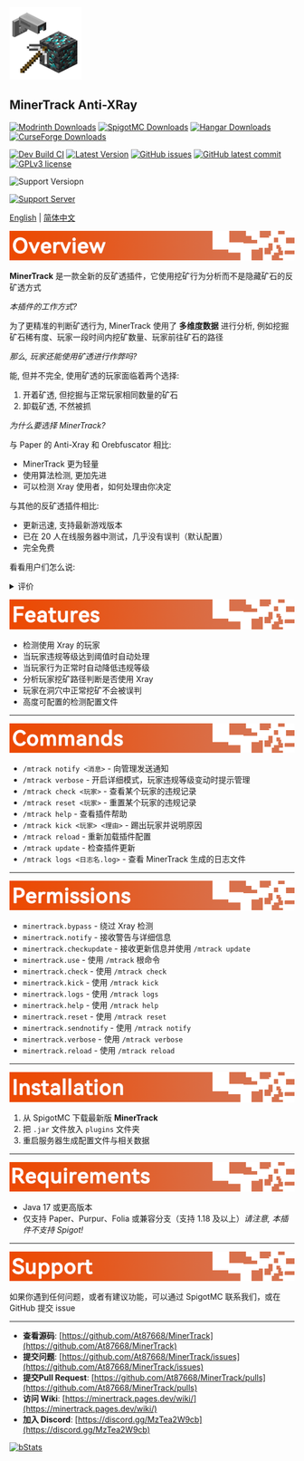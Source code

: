 ![MinerTrack Anti-XRay](./Images/MinerTrack.png)

## MinerTrack Anti-XRay

[![Modrinth Downloads](https://img.shields.io/modrinth/dt/minertrack?style=flat&label=Modrinth%20Downloads&color=%234bd965)](https://modrinth.com/plugin/minertrack) [![SpigotMC Downloads](https://img.shields.io/spiget/downloads/120562?label=SpigotMC%20Downloads&color=yellow)](https://www.spigotmc.org/resources/120562/) [![Hangar Downloads](https://img.shields.io/hangar/dt/MinerTrack?label=Hangar%20Downloads&color=blue)](https://hangar.papermc.io/Author87668/MinerTrack) [![CurseForge Downloads](https://img.shields.io/curseforge/dt/1159157?label=CurseForge%20Downloads&color=orange)](https://www.curseforge.com/minecraft/bukkit-plugins/minertrack)

[![Dev Build CI](https://img.shields.io/github/actions/workflow/status/At87668/MinerTrack/AutoBuild_CI_dev.yml?style=flat&label=Dev%20Build%20CI)](https://github.com/At87668/MinerTrack/actions/workflows/AutoBuild_CI_dev.yml) [![Latest Version](https://img.shields.io/github/release/At87668/MinerTrack.svg?style=flat&label=Latest%20Version)](https://gitHub.com/At87668/MinerTrack/releases/) [![GitHub issues](https://img.shields.io/github/issues/At87668/MinerTrack.svg?style=flat&label=Github%20Issue)](https://gitHub.com/At87668/MinerTrack/issues/) [![GitHub latest commit](https://img.shields.io/github/last-commit/At87668/MinerTrack?style=flat&label=Last%20Commit)](https://gitHub.com/At87668/MinerTrack/commit/) [![GPLv3 license](https://img.shields.io/badge/License-GPLv3-blue.svg?style=flat&label=Open%20Source%20License)](https://github.com/At87668/MinerTrack/blob/main/LICENSE)

![Support Versiopn](https://img.shields.io/badge/Support_Version-1.21.x_%7C_1.20.x_%7C_1.19.x_%7C_1.18.x-&?color=069F00)

[![Support Server](https://img.shields.io/discord/1302190990639235122.svg?label=Discord&logo=Discord&colorB=7289da&style=for-the-badge)](https://discord.gg/MzTea2W9cb)

[English](./README.md) | [简体中文](./README-zh_hans.md)

![Image](./Images/Overview.png)

**MinerTrack** 是一款全新的反矿透插件，它使用挖矿行为分析而不是隐藏矿石的反矿透方式

*本插件的工作方式?*

为了更精准的判断矿透行为, MinerTrack 使用了 **多维度数据** 进行分析, 例如挖掘矿石稀有度、玩家一段时间内挖矿数量、玩家前往矿石的路径

*那么, 玩家还能使用矿透进行作弊吗?*

能, 但并不完全, 使用矿透的玩家面临着两个选择:
1. 开着矿透, 但挖掘与正常玩家相同数量的矿石
2. 卸载矿透, 不然被抓

*为什么要选择 MinerTrack?*

与 Paper 的 Anti-Xray 和 Orebfuscator 相比:
- MinerTrack 更为轻量
- 使用算法检测, 更加先进
- 可以检测 Xray 使用者，如何处理由你决定

与其他的反矿透插件相比:
- 更新迅速, 支持最新游戏版本
- 已在 20 人在线服务器中测试，几乎没有误判（默认配置）
- 完全免费

看看用户们怎么说:

<details>
<summary>评价</summary>

![Assessment 1](https://cdn.modrinth.com/data/O3VQnhG2/images/732fb5912dc2ae4049631d1acd2e71acb5a58227.png)

![Assessment 2](https://cdn.modrinth.com/data/O3VQnhG2/images/8c9ccc951e5baf6a4181154f499a0fab30749a74.png)

![Assessment 3](https://cdn.modrinth.com/data/O3VQnhG2/images/edde401191d2d235c48995b962c89461e0ad97c6.png)
</details>

![Image](./Images/Features.png)

* 检测使用 Xray 的玩家
* 当玩家违规等级达到阈值时自动处理
* 当玩家行为正常时自动降低违规等级
* 分析玩家挖矿路径判断是否使用 Xray
* 玩家在洞穴中正常挖矿不会被误判
* 高度可配置的检测配置文件

---

![Image](./Images/Commands.png)

* `/mtrack notify <消息>` - 向管理发送通知
* `/mtrack verbose` - 开启详细模式，玩家违规等级变动时提示管理
* `/mtrack check <玩家>` - 查看某个玩家的违规记录
* `/mtrack reset <玩家>` - 重置某个玩家的违规记录
* `/mtrack help` - 查看插件帮助
* `/mtrack kick <玩家> <理由>` - 踢出玩家并说明原因
* `/mtrack reload` - 重新加载插件配置
* `/mtrack update` - 检查插件更新
* `/mtrack logs <日志名.log>` - 查看 MinerTrack 生成的日志文件

---

![Image](./Images/Permissions.png)

* `minertrack.bypass` - 绕过 Xray 检测
* `minertrack.notify` - 接收警告与详细信息
* `minertrack.checkupdate` - 接收更新信息并使用 `/mtrack update`
* `minertrack.use` - 使用 `/mtrack` 根命令
* `minertrack.check` - 使用 `/mtrack check`
* `minertrack.kick` - 使用 `/mtrack kick`
* `minertrack.logs` - 使用 `/mtrack logs`
* `minertrack.help` - 使用 `/mtrack help`
* `minertrack.reset` - 使用 `/mtrack reset`
* `minertrack.sendnotify` - 使用 `/mtrack notify`
* `minertrack.verbose` - 使用 `/mtrack verbose`
* `minertrack.reload` - 使用 `/mtrack reload`

---

![Image](./Images/Installation.png)

1. 从 SpigotMC 下载最新版 **MinerTrack**
2. 把 `.jar` 文件放入 `plugins` 文件夹
3. 重启服务器生成配置文件与相关数据

---

![Image](./Images/Requirements.png)

* Java 17 或更高版本
* 仅支持 Paper、Purpur、Folia 或兼容分支（支持 1.18 及以上）*请注意, 本插件不支持 Spigot!*

---

![Image](./Images/Support.png)

如果你遇到任何问题，或者有建议功能，可以通过 SpigotMC 联系我们，或在 GitHub 提交 issue

---

* **查看源码**: [https://github.com/At87668/MinerTrack](https://github.com/At87668/MinerTrack)
* **提交问题**: [https://github.com/At87668/MinerTrack/issues](https://github.com/At87668/MinerTrack/issues)
* **提交Pull Request**: [https://github.com/At87668/MinerTrack/pulls](https://github.com/At87668/MinerTrack/pulls)
* **访问 Wiki**: [https://minertrack.pages.dev/wiki/](https://minertrack.pages.dev/wiki/)
* **加入 Discord**: [https://discord.gg/MzTea2W9cb](https://discord.gg/MzTea2W9cb)

[![bStats](https://bstats.org/signatures/bukkit/MinerTrack.svg)](https://bstats.org/plugin/bukkit/MinerTrack/23790)
